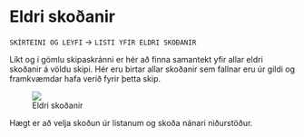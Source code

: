 # Eldri skoðanir


 `SKÍRTEINI OG LEYFI`  &rarr;   `LISTI YFIR ELDRI SKOÐANIR`

Líkt og í gömlu skipaskránni er hér að finna samantekt yfir allar eldri skoðanir á völdu skipi. Hér eru birtar allar skoðanir sem fallnar eru úr gildi og framkvæmdar hafa verið fyrir þetta skip. 

<figure>
  <img src='/skodanir/images/eldri.png'>
  <figcaption>Eldri skoðanir</figcaption>
</figure> 

Hægt er að velja skoðun úr listanum og skoða nánari niðurstöður.